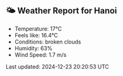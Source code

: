 <!-- WEATHER-START -->
## 🌤 Weather Report for Hanoi

- Temperature: 17°C
- Feels like: 16.4°C
- Conditions: broken clouds
- Humidity: 63%
- Wind Speed: 1.7 m/s

Last updated: 2024-12-23 20:20:53 UTC
<!-- WEATHER-END -->

